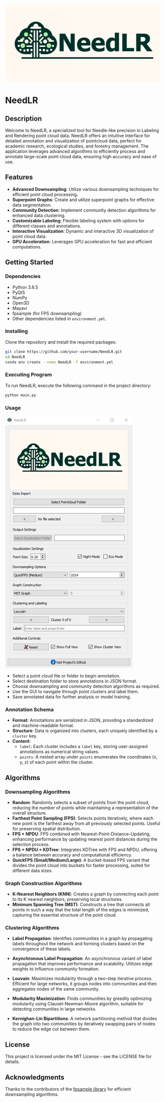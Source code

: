 ![NeedLR](ReadME_Assets/NeedLR.png)

# NeedLR

## Description

Welcome to NeedLR, a specialized tool for Needle-like precision in Labeling and Rendering point cloud data. NeedLR offers an intuitive interface for detailed annotation and visualization of pointcloud data, perfect for academic research, ecological studies, and forestry management. The application leverages advanced algorithms to efficiently process and annotate large-scale point cloud data, ensuring high accuracy and ease of use.

## Features

- **Advanced Downsampling**: Utilize various downsampling techniques for efficient point cloud processing.
- **Superpoint Graphs**: Create and utilize superpoint graphs for effective data segmentation.
- **Community Detection**: Implement community detection algorithms for enhanced data clustering.
- **Customizable Labeling**: Flexible labeling system with options for different classes and annotations.
- **Interactive Visualization**: Dynamic and interactive 3D visualization of point cloud data.
- **GPU Acceleration**: Leverages GPU acceleration for fast and efficient computations.

## Getting Started

### Dependencies

- Python 3.8.5
- PyQt5
- NumPy
- Open3D
- Mayavi
- fpsample (for FPS downsampling)
- Other dependencies listed in `environment.yml`.

### Installing

Clone the repository and install the required packages:

```bash
git clone https://github.com/your-username/NeedLR.git
cd NeedLR
conda env create --name NeedLR -f environment.yml
```

### Executing Program

To run NeedLR, execute the following command in the project directory:

```bash
python main.py
```

### Usage

![Screenshot of Application](ReadME_Assets/program_screenshot.png)

- Select a point cloud file or folder to begin annotation.
- Select destination folder to store annotations in JSON format. 
- Choose downsampling and community detection algorithms as required.
- Use the GUI to navigate through point clusters and label them.
- Save annotated data for further analysis or model training.

### Annotation Schema

- **Format**: Annotations are serialized in JSON, providing a standardized and machine-readable format.
- **Structure**: Data is organized into clusters, each uniquely identified by a `cluster` key.
- **Content**:
  - `label`: Each cluster includes a `label` key, storing user-assigned annotations as numerical string values.
  - `points`: A nested array under `points` enumerates the coordinates (x, y, z) of each point within the cluster.

## Algorithms

### Downsampling Algorithms

- **Random**: Randomly selects a subset of points from the point cloud, reducing the number of points while maintaining a representation of the overall structure.
- **Farthest Point Sampling (FPS)**: Selects points iteratively, where each new point is the farthest away from all previously selected points. Useful for preserving spatial distribution.
- **FPS + NPDU**: FPS combined with Nearest-Point-Distance-Updating, enhancing performance by updating nearest point distances during the selection process.
- **FPS + NPDU + KDTree**: Integrates KDTree with FPS and NPDU, offering a balance between accuracy and computational efficiency.
- **QuickFPS (Small/Medium/Large)**: A bucket-based FPS variant that divides the point cloud into buckets for faster processing, suited for different data sizes.

### Graph Construction Algorithms

- **K-Nearest Neighbors (KNN)**: Creates a graph by connecting each point to its K nearest neighbors, preserving local structures.
- **Minimum Spanning Tree (MST)**: Constructs a tree that connects all points in such a way that the total length of the edges is minimized, capturing the essential structure of the point cloud.

### Clustering Algorithms

- **Label Propagation**: Identifies communities in a graph by propagating labels throughout the network and forming clusters based on the convergence of these labels.

- **Asynchronous Label Propagation**: An asynchronous variant of label propagation that improves performance and scalability. Utilizes edge weights to influence community formation.

- **Louvain**: Maximizes modularity through a two-step iterative process. Efficient for large networks, it groups nodes into communities and then aggregates nodes of the same community.

- **Modularity Maximization**: Finds communities by greedily optimizing modularity using Clauset-Newman-Moore algorithm, suitable for detecting communities in large networks.

- **Kernighan-Lin Bipartitions**: A network partitioning method that divides the graph into two communities by iteratively swapping pairs of nodes to reduce the edge cut between them.





## License

This project is licensed under the MIT License - see the LICENSE file for details.

## Acknowledgments

Thanks to the contributors of the [fpsample library](https://github.com/leonardodalinky/fpsample) for efficient downsampling algorithms.
